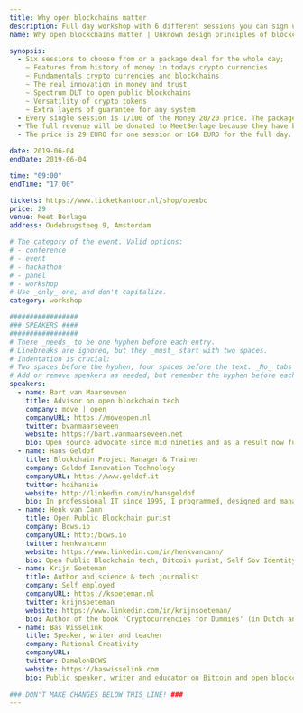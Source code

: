 ```yaml
---
title: Why open blockchains matter
description: Full day workshop with 6 different sessions you can sign up for! Blockchain is inherited from bitcoin. Many people seem to not know that. In one day we will empower participants with the knowledge of crypto currencies’ design principles immutability, self-sovereignty and efficiency, the associated building blocks and the reasons why blockchains in this perspective matter.
name: Why open blockchains matter | Unknown design principles of blockchains and their consequences

synopsis:
  - Six sessions to choose from or a package deal for the whole day;
    ~ Features from history of money in todays crypto currencies
    ~ Fundamentals crypto currencies and blockchains
    ~ The real innovation in money and trust
    ~ Spectrum DLT to open public blockchains
    ~ Versatility of crypto tokens
    ~ Extra layers of guarantee for any system
  - Every single session is 1/100 of the Money 20/20 price. The package deal is 1/20 of the price of Money 20/20
  - The full revenue will be donated to MeetBerlage because they have been supporting BlockDAM. BlockDAM trainers will not be paid. Your ticket is your support too! Sponsored spots are redeemable, please submit a motivated application to info@bcws.io
  - The price is 29 EURO for one session or 160 EURO for the full day.

date: 2019-06-04
endDate: 2019-06-04

time: "09:00"
endTime: "17:00"

tickets: https://www.ticketkantoor.nl/shop/openbc
price: 29
venue: Meet Berlage
address: Oudebrugsteeg 9, Amsterdam

# The category of the event. Valid options:
# - conference
# - event
# - hackathon
# - panel
# - workshop
# Use _only_ one, and don't capitalize.
category: workshop

#################
### SPEAKERS ####
#################
# There _needs_ to be one hyphen before each entry.
# Linebreaks are ignored, but they _must_ start with two spaces.
# Indentation is crucial:
# Two spaces before the hyphen, four spaces before the text. _No_ tabs allowed.
# Add or remove speakers as needed, but remember the hyphen before each entry.
speakers:
  - name: Bart van Maarseveen
    title: Advisor on open blockchain tech
    company: move | open
    companyURL: https://moveopen.nl
    twitter: bvanmaarseveen
    website: https://bart.vanmaarseveen.net
    bio: Open source advocate since mid nineties and as a result now full into open blockchain technology. With an entrepreneurial and pragmatic mind Bart is always working on liberating technology.
  - name: Hans Geldof
    title: Blockchain Project Manager & Trainer
    company: Geldof Innovation Technology
    companyURL: https://www.geldof.it
    twitter: hoihansie
    website: http://linkedin.com/in/hansgeldof
    bio: In professional IT since 1995, I programmed, designed and managed software and IT related projects for big and small companies. In crypto since 2013 and active in blockchain since 2017. Fan of open source and open public blockchain applications.
  - name: Henk van Cann
    title: Open Public Blockchain purist
    company: Bcws.io
    companyURL: http:/bcws.io
    twitter: henkvancann
    website: https://www.linkedin.com/in/henkvancann/
    bio: Open Public Blockchain tech, Bitcoin purist, Self Sov Identity, Crypto Innov., BlockDAM Amsterdam, husband, father, musician; else? open source minded, trainer, Co-founder of the training firm Blockchain Workspace (bcws.io) and works for the open public blockchain community. In the past Henk has been an entrepreneur in GIS, building up a company of 25 people on the payroll and later build up a firm in open source CMS systems that worked with a team solely consisting of small proprietary holders. He sold the two firms in 1999 and 2016 consecutively.
  - name: Krijn Soeteman
    title: Author and science & tech journalist
    company: Self employed
    companyURL: https://ksoeteman.nl
    twitter: krijnsoeteman
    website: https://www.linkedin.com/in/krijnsoeteman/
    bio: Author of the book 'Cryptocurrencies for Dummies' (in Dutch and German). Got in touch with Bitcoin in late 2011 during research for a science tv programme and kept following the project. Real interest came after the famous Mt. Gox-crash and he started following the Bitcoin-project and other blockchain projects more closely. Got inspired with Ethereum and the possibilities of 'smart contracts'. After writing the book in 2018, he became an advocate of open public blockchains.
  - name: Bas Wisselink
    title: Speaker, writer and teacher
    company: Rational Creativity
    companyURL: 
    twitter: DamelonBCWS
    website: https://baswisselink.com
    bio: Public speaker, writer and educator on Bitcoin and open blockchain technology since 2013. Worked on the Nxt blockchain, co-founded Blockchain Workspace and helped many people initiate projects, which is his main passion. He has a distinct vision about blockchain technology that is grounded in realism and honesty. Nothing is ever finished, nothing is perfect and the only way to move forward is to educate, build and progress.
    
### DON'T MAKE CHANGES BELOW THIS LINE! ###
---
```


<!-- ### DON'T MAKE CHANGES BELOW THIS LINE! ### -->

<Event-Content/>
